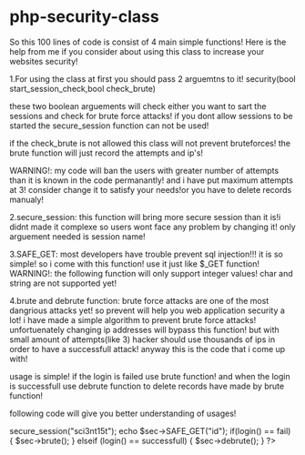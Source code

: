 # php-security-class

So this 100 lines of code is consist of 4 main simple functions!
Here is the help from me if you consider about using this class to increase your websites security!


1.For using the class at first you should pass 2 arguemtns to it!
security(bool start_session_check,bool check_brute)

these two boolean arguements will check either you want to sart the sessions and check for brute force attacks!
if you dont allow sessions to be started the secure_session function can not be used!

if the check_brute is not allowed this class will not prevent bruteforces! the brute function will just record
the attempts and ip's!

WARNING!: my code will ban the users with greater number of attempts than it is known in the code permanantly! 
and i have put maximum attempts at 3! consider change it to satisfy your needs!or you have to delete records manualy!


2.secure_session: this function will bring more secure session than it is!i didnt made it complexe so users wont
face any problem by changing it! only arguement needed is session name!

3.SAFE_GET: most developers have trouble prevent sql injection!!! it is so simple! so i come with this function! use it just like $_GET function!
WARNING!: the following function will only support integer values! char and string are not supported yet!

4.brute and debrute function:
brute force attacks are one of the most dangrious attacks yet! so prevent will help you web application security a lot! i have made a simple algorithm to prevent brute force attacks! unfortuenately changing ip addresses will bypass this function! but with small amount of attempts(like 3) hacker should use thousands of ips in order to have a successfull attack! anyway this is the code that i come up with!

usage is simple! if the login is failed use brute function! and when the login is successfull use debrute function to delete records have made by brute function!


following code will give you better understanding of usages!


<?php
include("security.php");

$sec = new security(true,true);

$sec->secure_session("sci3nt15t");
echo $sec->SAFE_GET("id");

if(login() == fail)
{
	$sec->brute();
}
elseif (login() == successfull)
{
	$sec->debrute();	
}
?>
